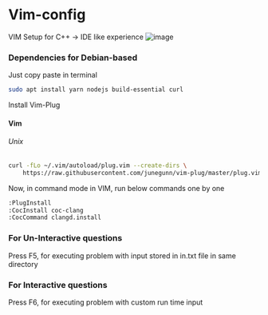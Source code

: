 # Vim-config

VIM Setup for C++ -> IDE like experience
![image](https://user-images.githubusercontent.com/56100355/181486687-20441e23-9d14-4594-a814-a08af279cfe9.png)


### Dependencies for Debian-based 
Just copy paste in terminal

```sh
sudo apt install yarn nodejs build-essential curl
``` 

Install Vim-Plug 

#### Vim

###### Unix

```sh
curl -fLo ~/.vim/autoload/plug.vim --create-dirs \
    https://raw.githubusercontent.com/junegunn/vim-plug/master/plug.vim
```


Now, in command mode in VIM, run below commands one by one

```sh
:PlugInstall
:CocInstall coc-clang
:CocCommand clangd.install
```

### For Un-Interactive questions
Press F5, for executing problem with input stored in in.txt file in same directory
### For Interactive questions
Press F6, for executing problem with custom run time input 
